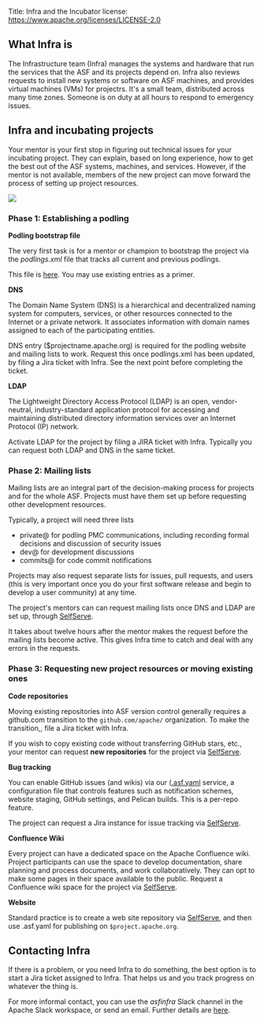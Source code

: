 Title: Infra and the Incubator
license: https://www.apache.org/licenses/LICENSE-2.0

## What Infra is

The Infrastructure team (Infra) manages the systems and hardware that run the services that the ASF and its projects depend on. Infra also reviews requests to install new systems or software on ASF machines, and provides virtual machines (VMs) for projectrs. It's a small team, distributed across many time zones. Someone is on duty at all hours to respond to emergency issues.

## Infra and incubating projects

Your mentor is your first stop in figuring out technical issues for your incubating project. They can explain, based on long experience, how to get the best out of the ASF systems, machines, and services. However, if the mentor is not available, members of the new project can move forward the process of setting up project resources.

<img src="https://cwiki.apache.org/confluence/rest/gliffy/1.0/embeddedDiagrams/7df21120-01db-421e-bb47-353b7977097a.png" />

### Phase 1: Establishing a podling

**Podling bootstrap file**

The very first task is for a mentor or champion to bootstrap the project via the _podlings.xml_ file that tracks all current and previous podlings.

This file is <a href="https://svn.apache.org/repos/asf/incubator/public/trunk/content/podlings.xml" target="_blank">here</a>. You may use existing entries as a primer.

**DNS**

The Domain Name System (DNS) is a hierarchical and decentralized naming system for computers, services, or other resources connected to the Internet or a private network. It associates information with domain names assigned to each of the participating entities.

DNS entry ($projectname.apache.org) is required for the podling website and mailing lists to work. Request this once podlings.xml has been updated, by filing a Jira ticket with Infra. See the next point before completing the ticket.

**LDAP**

The Lightweight Directory Access Protocol (LDAP) is an open, vendor-neutral, industry-standard application protocol for accessing and maintaining distributed directory information services over an Internet Protocol (IP) network.

Activate LDAP for the project by filing a JIRA ticket with Infra. Typically you can request both LDAP and DNS in the same ticket.

### Phase 2: Mailing lists

Mailing lists are an integral part of the decision-making process for projects and for the whole ASF. Projects must have them set up before requesting other development resources.

Typically, a project will need three lists

  - private@ for podling PMC communications, including recording formal decisions and discussion of security issues
  - dev@ for development discussions
  - commits@ for code commit notifications

Projects may also request separate lists for issues, pull requests, and users (this is very important once you do your first software release and begin to develop a user community) at any time.

The project's mentors can can request mailing lists once DNS and LDAP are set up, through <a href="https://selfserve.apache.org/" target="_blank">SelfServe</a>.

It takes about twelve hours after the mentor makes the request before the mailing lists become active. This gives Infra time to catch and deal with any errors in the requests.

### Phase 3: Requesting new project resources or moving existing ones

**Code repositories**

Moving existing repositories into ASF version control generally requires a github.com transition to the `github.com/apache/` organization. To make the transition,, file a Jira ticket with Infra.

If you wish to copy existing code without transferring GitHub stars, etc., your mentor can request **new repositories** for the project via <a href="https://selfserve.apache.org/" target="_blank">SelfServe</a>.


**Bug tracking**

You can enable GitHub issues (and wikis) via our (<a href="https://cwiki.apache.org/confluence/display/INFRA/git+-+.asf.yaml+features" target="_blank">.asf.yaml</a> service, a configuration file that controls features such as notification schemes, website staging, GitHub settings, and Pelican builds. This is a per-repo feature. 

The project can request a Jira instance for issue tracking via <a href="https://selfserve.apache.org/" target="_blank">SelfServe</a>.


**Confluence Wiki**

Every project can have a dedicated space on the Apache Confluence wiki. Project participants can use the space to develop documentation, share planning and process documents, and work collaboratively. They can opt to make some pages in their space available to the public. Request a Confluence wiki space for the project via <a href="https://selfserve.apache.org/" target="_blank">SelfServe</a>.

**Website**

Standard practice is to create a web site repository via <a href="https://selfserve.apache.org/" target="_blank_">SelfServe</a>, and then use .asf.yaml for publishing on `$project.apache.org`.

## Contacting Infra

If there is a problem, or you need Infra to do something, the best option is to start a Jira ticket assigned to Infra. That helps us and you track progress on whatever the thing is.

For more informal contact, you can use the _asfinfra_ Slack channel in the Apache Slack workspace, or send an email. Further details are [here](contact.html).
